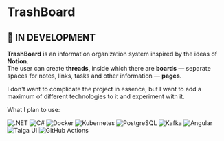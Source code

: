 ﻿# TrashBoard

## 🚧 IN DEVELOPMENT

**TrashBoard** is an information organization system inspired by the ideas of **Notion**.  
The user can create **threads**, inside which there are **boards** —
separate spaces for notes, links, tasks and other information — **pages**.  


I don't want to complicate the project in essence, but I want to add a maximum of different technologies to it and experiment with it.


What I plan to use:

![.NET](https://img.shields.io/badge/.NET-8.0-512BD4?logo=dotnet&logoColor=white)
![C#](https://img.shields.io/badge/C%23-13-239120?logo=csharp&logoColor=white)
![Docker](https://img.shields.io/badge/Docker-ready-2496ED?logo=docker&logoColor=white)
![Kubernetes](https://img.shields.io/badge/Kubernetes-planned-326CE5?logo=kubernetes&logoColor=white)
![PostgreSQL](https://img.shields.io/badge/PostgreSQL-17-4169E1?logo=postgresql&logoColor=white)
![Kafka](https://img.shields.io/badge/Kafka-experimental-231F20?logo=apachekafka&logoColor=white)
![Angular](https://img.shields.io/badge/Angular-18-DD0031?logo=angular&logoColor=white)
![Taiga UI](https://img.shields.io/badge/Taiga%20UI-planned-00BFA5)
![GitHub Actions](https://img.shields.io/badge/CI/CD-GitHub%20Actions-2088FF?logo=githubactions&logoColor=white)
